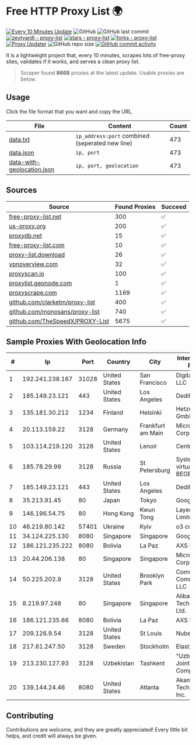
# Free HTTP Proxy List 🌍

[![Every 10 Minutes Update](https://github.com/mertguvencli/http-proxy-list/actions/workflows/main.yml/badge.svg?branch=main)](https://github.com/mertguvencli/http-proxy-list/actions/workflows/main.yml)
![GitHub](https://img.shields.io/github/license/mertguvencli/http-proxy-list)
![GitHub last commit](https://img.shields.io/github/last-commit/mertguvencli/http-proxy-list)
[![zevtyardt - proxy-list](https://img.shields.io/static/v1?label=zevtyardt&message=proxy-list&color=blue&logo=github)](https://github.com/zevtyardt/proxy-list "Go to GitHub repo")
[![stars - proxy-list](https://img.shields.io/github/stars/zevtyardt/proxy-list?style=social)](https://github.com/zevtyardt/proxy-list)
[![forks - proxy-list](https://img.shields.io/github/forks/zevtyardt/proxy-list?style=social)](https://github.com/zevtyardt/proxy-list)
[![Proxy Updater](https://github.com/zevtyardt/proxy-list/workflows/Proxy%20Updater/badge.svg)](https://github.com/zevtyardt/proxy-list/actions?query=workflow:"Proxy+Updater")
![GitHub repo size](https://img.shields.io/github/repo-size/zevtyardt/proxy-list)
[![GitHub commit activity](https://img.shields.io/github/commit-activity/m/zevtyardt/proxy-list?logo=commits)](https://github.com/zevtyardt/proxy-list/commits/main)

It is a lightweight project that, every 10 minutes, scrapes lots of free-proxy sites, validates if it works, and serves a clean proxy list.

> Scraper found **8668** proxies at the latest update. Usable proxies are below.

## Usage

Click the file format that you want and copy the URL.

|File|Content|Count|
|----|-------|-----|
|[data.txt](https://raw.githubusercontent.com/mertguvencli/http-proxy-list/main/proxy-list/data.txt)|`ip_address:port` combined (seperated new line)|473|
|[data.json](https://raw.githubusercontent.com/mertguvencli/http-proxy-list/main/proxy-list/data.json)|`ip, port`|473|
|[data-with-geolocation.json](https://raw.githubusercontent.com/mertguvencli/http-proxy-list/main/proxy-list/data-with-geolocation.json)|`ip, port, geolocation`|473|

## Sources

|Source|Found Proxies|Succeed|
|------|-------------|-------|
|[free-proxy-list.net](https://free-proxy-list.net)|300|✅|
|[us-proxy.org](https://www.us-proxy.org)|200|✅|
|[proxydb.net](http://proxydb.net)|15|✅|
|[free-proxy-list.com](https://free-proxy-list.com/?page=&port=&type%5B%5D=http&type%5B%5D=https&up_time=0&search=Search)|10|✅|
|[proxy-list.download](https://www.proxy-list.download/HTTP)|26|✅|
|[vpnoverview.com](https://vpnoverview.com/privacy/anonymous-browsing/free-proxy-servers)|32|✅|
|[proxyscan.io](https://www.proxyscan.io)|100|✅|
|[proxylist.geonode.com](https://proxylist.geonode.com/api/proxy-list?limit=300&page=1&sort_by=lastChecked&sort_type=desc&protocols=http,https)|1|✅|
|[proxyscrape.com](https://api.proxyscrape.com/v2/?request=displayproxies&protocol=http&timeout=10000&country=all&ssl=all&anonymity=all)|1169|✅|
|[github.com/clarketm/proxy-list](https://raw.githubusercontent.com/clarketm/proxy-list/master/proxy-list-raw.txt)|400|✅|
|[github.com/monosans/proxy-list](https://raw.githubusercontent.com/monosans/proxy-list/main/proxies/http.txt)|740|✅|
|[github.com/TheSpeedX/PROXY-List](https://raw.githubusercontent.com/TheSpeedX/PROXY-List/master/http.txt)|5675|✅|


## Sample Proxies With Geolocation Info

|#|Ip|Port|Country|City|Internet Service Provider|
|-|--|----|-------|----|-------------------------|
|1|192.241.238.167|31028|United States|San Francisco|DigitalOcean, LLC|
|2|185.149.23.121|443|United States|Los Angeles|DediPath|
|3|135.181.30.212|1234|Finland|Helsinki|Hetzner Online GmbH|
|4|20.113.159.22|3128|Germany|Frankfurt am Main|Microsoft Corporation|
|5|103.114.219.120|3128|United States|Lenoir|Centrilogic, Inc.|
|6|185.78.29.99|3128|Russia|St Petersburg|System servers virtual hosting BEGET.RU|
|7|185.149.23.121|443|United States|Los Angeles|DediPath|
|8|35.213.91.45|80|Japan|Tokyo|Google LLC|
|9|146.196.54.75|80|Hong Kong|Kwun Tong|Layerstack Limited|
|10|46.219.80.142|57401|Ukraine|Kyiv|o3 core|
|11|34.124.225.130|8080|Singapore|Singapore|Google LLC|
|12|186.121.235.222|8080|Bolivia|La Paz|AXS Bolivia S. A.|
|13|20.44.206.138|80|Singapore|Singapore|Microsoft Corporation|
|14|50.225.202.9|3128|United States|Brooklyn Park|Comcast Cable Communications, LLC|
|15|8.219.97.248|80|Singapore|Singapore|Alibaba (US) Technology Co., Ltd.|
|16|186.121.235.66|8080|Bolivia|La Paz|AXS Bolivia S. A.|
|17|209.126.9.54|3128|United States|St Louis|Nubes, LLC|
|18|217.61.247.50|3128|Sweden|Stockholm|Elastx AB|
|19|213.230.127.93|3128|Uzbekistan|Tashkent|"Uzbektelekom" Joint Stock Company|
|20|139.144.24.46|8080|United States|Atlanta|Akamai Technologies, Inc.|



## Contributing

Contributions are welcome, and they are greatly appreciated! Every
little bit helps, and credit will always be given.

